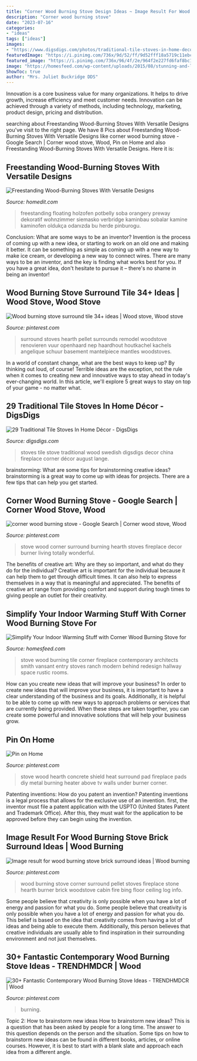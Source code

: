 ```yaml
---
title: "Corner Wood Burning Stove Design Ideas ~ Image Result For Wood Burning Stove Brick Surround Ideas"
description: "Corner wood burning stove"
date: "2023-07-16"
categories:
- "ideas"
tags: ["ideas"]
images:
- "https://www.digsdigs.com/photos/traditional-tile-stoves-in-home-decor-ideas-30-554x830.jpg"
featuredImage: "https://i.pinimg.com/736x/9d/52/ff/9d52fff18a5719c11ebc51a54ddab922--wood-burning-stoves-bricks.jpg"
featured_image: "https://i.pinimg.com/736x/96/4f/2e/964f2e227fd6faf8bc160590557d3a80.jpg"
image: "https://homesfeed.com/wp-content/uploads/2015/08/stunning-and-luxurious-corner-wood-burning-stove-design-in-hallway-with-storage-and-runner-rug-with-brown-wall-accent-and-bulb-pendants.jpg"
ShowToc: true
author: "Mrs. Juliet Buckridge DDS"
---
```



Innovation is a core business value for many organizations. It helps to drive growth, increase efficiency and meet customer needs. Innovation can be achieved through a variety of methods, including technology, marketing, product design, pricing and distribution.

	

		
searching about Freestanding Wood-Burning Stoves With Versatile Designs you've visit to the right page. We have 8 Pics about Freestanding Wood-Burning Stoves With Versatile Designs like corner wood burning stove - Google Search | Corner wood stove, Wood, Pin on Home and also Freestanding Wood-Burning Stoves With Versatile Designs. Here it is:
		
    
## Freestanding Wood-Burning Stoves With Versatile Designs

<img loading=lazy src="https://cdn.homedit.com/wp-content/uploads/2014/02/wall-hanging-fireplace.jpg" onerror="this.onerror=null;this.src='https://tse3.mm.bing.net/th?id=OIP.Ycht9MZmWXRuTp5YvUObUQHaKX&amp;pid=15.1';" alt="Freestanding Wood-Burning Stoves With Versatile Designs">

_Source: homedit.com_

>freestanding floating holzofen potbelly soba orangery preway dekoratif wohnzimmer siemasko verbridge kaminbau sobalar kamine kaminofen oldukça odanızda bu herde pinburogu. 

	

Conclusion: What are some ways to be an inventor?
Invention is the process of coming up with a new idea, or starting to work on an old one and making it better. It can be something as simple as coming up with a new way to make ice cream, or developing a new way to connect wires. There are many ways to be an inventor, and the key is finding what works best for you. If you have a great idea, don't hesitate to pursue it – there's no shame in being an inventor!

    
## Wood Burning Stove Surround Tile 34+ Ideas | Wood Stove, Wood Stove

<img loading=lazy src="https://i.pinimg.com/736x/96/4f/2e/964f2e227fd6faf8bc160590557d3a80.jpg" onerror="this.onerror=null;this.src='https://tse1.mm.bing.net/th?id=OIP.CowSyZu6XicqGZUlt6t11gAAAA&amp;pid=15.1';" alt="Wood burning stove surround tile 34+ ideas | Wood stove, Wood stove">

_Source: pinterest.com_

>surround stoves hearth pellet surrounds remodel woodstove renovieren vuur openhaard nep haardhout houtkachel kachels angelique schuur basement mantelpiece mantles woodstoves. 

	

In a world of constant change, what are the best ways to keep up? By thinking out loud, of course! Terrible ideas are the exception, not the rule when it comes to creating new and innovative ways to stay ahead in today's ever-changing world. In this article, we'll explore 5 great ways to stay on top of your game - no matter what.

    
## 29 Traditional Tile Stoves In Home Décor - DigsDigs

<img loading=lazy src="https://www.digsdigs.com/photos/traditional-tile-stoves-in-home-decor-ideas-30-554x830.jpg" onerror="this.onerror=null;this.src='https://tse3.mm.bing.net/th?id=OIP.c-PPBE9pChZSYgEsEiGXbgHaLG&amp;pid=15.1';" alt="29 Traditional Tile Stoves In Home Décor - DigsDigs">

_Source: digsdigs.com_

>stoves tile stove traditional wood swedish digsdigs decor china fireplace corner décor august lange. 

	

brainstorming: What are some tips for brainstorming creative ideas?
brainstorming is a great way to come up with ideas for projects. There are a few tips that can help you get started.

    
## Corner Wood Burning Stove - Google Search | Corner Wood Stove, Wood

<img loading=lazy src="https://i.pinimg.com/736x/65/dc/29/65dc29efa1c3ffc64f629c3f79711c07.jpg" onerror="this.onerror=null;this.src='https://tse3.mm.bing.net/th?id=OIP.zol76nuBq4CObHLpsEIDtQHaJ3&amp;pid=15.1';" alt="corner wood burning stove - Google Search | Corner wood stove, Wood">

_Source: pinterest.com_

>stove wood corner surround burning hearth stoves fireplace decor burner living totally wonderful. 

	

The benefits of creative art: Why are they so important, and what do they do for the individual?
Creative art is important for the individual because it can help them to get through difficult times. It can also help to express themselves in a way that is meaningful and appreciated. The benefits of creative art range from providing comfort and support during tough times to giving people an outlet for their creativity.

    
## Simplify Your Indoor Warming Stuff With Corner Wood Burning Stove For

<img loading=lazy src="https://homesfeed.com/wp-content/uploads/2015/08/stunning-and-luxurious-corner-wood-burning-stove-design-in-hallway-with-storage-and-runner-rug-with-brown-wall-accent-and-bulb-pendants.jpg" onerror="this.onerror=null;this.src='https://tse4.mm.bing.net/th?id=OIP.65uc2R1RLNzny1GZ7UbKqAHaLa&amp;pid=15.1';" alt="Simplify Your Indoor Warming Stuff with Corner Wood Burning Stove for">

_Source: homesfeed.com_

>stove wood burning tile corner fireplace contemporary architects smith vansant entry stoves ranch modern behind redesign hallway space rustic rooms. 

	

How can you create new ideas that will improve your business?
In order to create new ideas that will improve your business, it is important to have a clear understanding of the business and its goals. Additionally, it is helpful to be able to come up with new ways to approach problems or services that are currently being provided. When these steps are taken together, you can create some powerful and innovative solutions that will help your business grow.

    
## Pin On Home

<img loading=lazy src="https://i.pinimg.com/736x/db/f1/32/dbf1325d534617030f886d134ef40ad3--wood-stove-surround-wood-stove-hearth.jpg" onerror="this.onerror=null;this.src='https://tse1.mm.bing.net/th?id=OIP.wLW58ooxD2LKt2O3wmjVyAHaJ3&amp;pid=15.1';" alt="Pin on Home">

_Source: pinterest.com_

>stove wood hearth concrete shield heat surround pad fireplace pads diy metal burning heater above tv walls under burner corner. 

	

Patenting inventions: How do you patent an invention?
Patenting inventions is a legal process that allows for the exclusive use of an invention. first, the inventor must file a patent application with the USPTO (United States Patent and Trademark Office). After this, they must wait for the application to be approved before they can begin using the invention.

    
## Image Result For Wood Burning Stove Brick Surround Ideas | Wood Burning

<img loading=lazy src="https://i.pinimg.com/736x/9d/52/ff/9d52fff18a5719c11ebc51a54ddab922--wood-burning-stoves-bricks.jpg" onerror="this.onerror=null;this.src='https://tse3.mm.bing.net/th?id=OIP.dYULNxpsYTX0SVNgBlLOFAHaL5&amp;pid=15.1';" alt="Image result for wood burning stove brick surround ideas | Wood burning">

_Source: pinterest.com_

>wood burning stove corner surround pellet stoves fireplace stone hearth burner brick woodstove cabin fire bing floor ceiling log info. 

	

Some people believe that creativity is only possible when you have a lot of energy and passion for what you do.
Some people believe that creativity is only possible when you have a lot of energy and passion for what you do. This belief is based on the idea that creativity comes from having a lot of ideas and being able to execute them. Additionally, this person believes that creative individuals are usually able to find inspiration in their surrounding environment and not just themselves.

    
## 30+ Fantastic Contemporary Wood Burning Stove Ideas - TRENDHMDCR | Wood

<img loading=lazy src="https://i.pinimg.com/736x/e1/6b/45/e16b45cd32b425fb6b73af4ae39fa673.jpg" onerror="this.onerror=null;this.src='https://tse2.mm.bing.net/th?id=OIP.UliCfvZBZVlAoaxqAOcfuAHaJ4&amp;pid=15.1';" alt="30+ Fantastic Contemporary Wood Burning Stove Ideas - TRENDHMDCR | Wood">

_Source: pinterest.com_

>burning. 

	

Topic 2: How to brainstorm new ideas
How to brainstorm new ideas? This is a question that has been asked by people for a long time. The answer to this question depends on the person and the situation. Some tips on how to brainstorm new ideas can be found in different books, articles, or online courses. However, it is best to start with a blank slate and approach each idea from a different angle.

